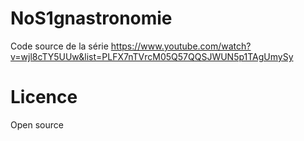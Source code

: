 # NoS1gnastronomie
Code source de la série https://www.youtube.com/watch?v=wjl8cTY5UUw&list=PLFX7nTVrcM05Q57QQSJWUN5p1TAgUmySy 

# Licence 
Open source
